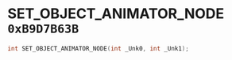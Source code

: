 # SET_OBJECT_ANIMATOR_NODE `0xB9D7B63B`

```cpp
int SET_OBJECT_ANIMATOR_NODE(int _Unk0, int _Unk1);
```